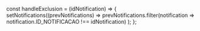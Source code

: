  const handleExclusion = (idNotification) => {
    setNotifications((prevNotifications) => 
      prevNotifications.filter(notification => notification.ID_NOTIFICACAO !== idNotification)
    );
  };
